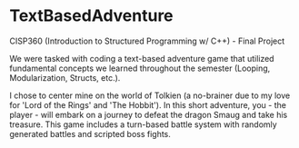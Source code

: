 # TextBasedAdventure
CISP360 (Introduction to Structured Programming w/ C++) - Final Project

We were tasked with coding a text-based adventure game that utilized fundamental concepts we learned throughout the semester (Looping, Modularization, Structs, etc.).

I chose to center mine on the world of Tolkien (a no-brainer due to my love for 'Lord of the Rings' and 'The Hobbit'). In this short adventure, you - the player - will embark on a journey to defeat the dragon Smaug and take his treasure. This game includes a turn-based battle system with randomly generated battles and scripted boss fights.
